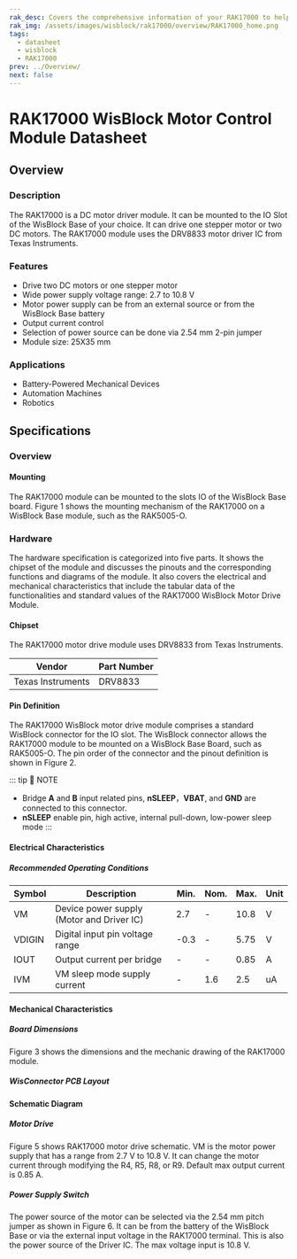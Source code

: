 ```yaml
---
rak_desc: Covers the comprehensive information of your RAK17000 to help you in using it. This information includes technical specifications, characteristics, and requirements, and it also discusses the device components.
rak_img: /assets/images/wisblock/rak17000/overview/RAK17000_home.png
tags:
  - datasheet
  - wisblock
  - RAK17000
prev: ../Overview/
next: false
---
```


# RAK17000 WisBlock Motor Control Module Datasheet

## Overview

### Description

The RAK17000 is a DC motor driver module. It can be mounted to the IO Slot of the WisBlock Base of your choice. It can drive one stepper motor or two DC motors. The RAK17000 module uses the DRV8833 motor driver IC from Texas Instruments.


### Features

- Drive two DC motors or one stepper motor
- Wide power supply voltage range: 2.7 to 10.8&nbsp;V
- Motor power supply can be from an external source or from the WisBlock Base battery
- Output current control 
- Selection of power source can be done via 2.54&nbsp;mm 2-pin jumper
- Module size: 25X35&nbsp;mm

### Applications

- Battery-Powered Mechanical Devices
- Automation Machines
- Robotics

## Specifications

### Overview

#### Mounting 

The RAK17000 module can be mounted to the slots IO of the WisBlock Base board. Figure 1 shows the mounting mechanism of the RAK17000 on a WisBlock Base module, such as the RAK5005-O. 

<rk-img
  src="/assets/images/wisblock/rak17000/datasheet/RAK17000_mounting.png"
  width="60%"
  caption="RAK17000 WisBlock Motor Drive Module Mounting"
/>

### Hardware

The hardware specification is categorized into five parts. It shows the chipset of the module and discusses the pinouts and the corresponding functions and diagrams of the module. It also covers the electrical and mechanical characteristics that include the tabular data of the functionalities and standard values of the RAK17000 WisBlock Motor Drive Module.

#### Chipset

The RAK17000 motor drive module uses DRV8833 from Texas Instruments. 

| Vendor            | Part Number |
| ----------------- | ----------- |
| Texas Instruments | DRV8833     |

#### Pin Definition

The RAK17000 WisBlock motor drive module comprises a standard WisBlock connector for the IO slot. The WisBlock connector allows the RAK17000 module to be mounted on a WisBlock Base Board, such as RAK5005-O. The pin order of the connector and the pinout definition is shown in Figure 2. 

::: tip 📝 NOTE
- Bridge **A** and **B** input related pins, **nSLEEP**，**VBAT**, and **GND** are connected to this connector.
- **nSLEEP** enable pin, high active, internal pull-down, low-power sleep mode
:::

<rk-img
  src="/assets/images/wisblock/rak17000/datasheet/rak17000_connector_pinout.svg"
  width="70%"
  caption="RAK17000 WisBlock Motor Drive Module Pinout"
/>

#### Electrical Characteristics

##### Recommended Operating Conditions

| Symbol | Description                     | Min. | Nom. | Max. | Unit |
| ------ | ------------------------------- | ---- | ---- | ---- | ---- |
| VM     | Device power supply (Motor and Driver IC)            | 2.7  | -    | 10.8 | V    |
| VDIGIN | Digital input pin voltage range | -0.3 | -    | 5.75 | V    |
| IOUT   | Output current per bridge       | -    | -    | 0.85 | A    |
| IVM    | VM sleep mode supply current    | -    | 1.6  | 2.5  | uA   |

#### Mechanical Characteristics

##### Board Dimensions

Figure 3 shows the dimensions and the mechanic drawing of the RAK17000 module.

<rk-img
  src="/assets/images/wisblock/rak17000/datasheet/RAK17000_mechanic_drawing.png"
  width="90%"
  caption="RAK17000 WisBlock Motor Control Module Mechanical Drawing"
/>

##### WisConnector PCB Layout

<rk-img
  src="/assets/images/wisblock/rak17000/datasheet/MxxS1003K6M.png"
  width="100%"
  caption="WisConnector PCB Footprint and Recommendations"
/>

#### Schematic Diagram

##### Motor Drive

Figure 5 shows RAK17000 motor drive schematic. VM is the motor power supply that has a range from 2.7&nbsp;V to 10.8&nbsp;V. It can change the motor current through modifying the R4, R5, R8, or R9. Default max output current is 0.85&nbsp;A.

<rk-img
  src="/assets/images/wisblock/rak17000/datasheet/rak17000_schematic.png"
  width="100%"
  caption="RAK17000 WisBlock Motor Drive schematic"
/>

##### Power Supply Switch

The power source of the motor can be selected via the 2.54&nbsp;mm pitch jumper as shown in Figure 6. It can be from the battery of the WisBlock Base or via the external input voltage in the RAK17000 terminal. This is also the power source of the Driver IC. The max voltage input is 10.8&nbsp;V.

<rk-img
  src="/assets/images/wisblock/rak17000/datasheet/rak17000_schematic_power.png"
  width="35%"
  caption="RAK17000 Wisblock Power Supply Switch"
/>



